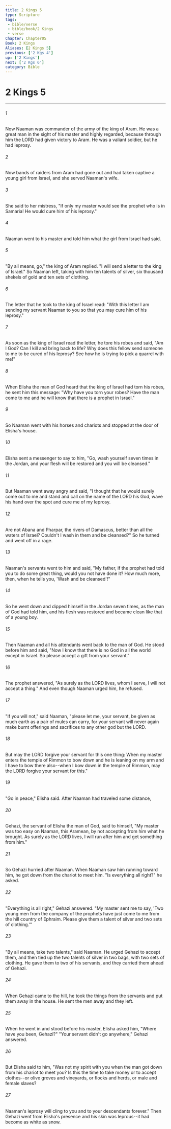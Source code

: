 ```yaml
---
title: 2 Kings 5
type: Scripture
tags:
 - bible/verse
 - bible/book/2 Kings
 - verse
Chapter: Chapter05
Book: 2 Kings
Aliases: [2 Kings 5]
previous: ['2 Kgs 4']
up: ['2 Kings']
next: ['2 Kgs 6']
category: Bible
---
```

# 2 Kings 5

***


###### 1 
Now Naaman was commander of the army of the king of Aram. He was a great man in the sight of his master and highly regarded, because through him the LORD had given victory to Aram. He was a valiant soldier, but he had leprosy. 

###### 2 
Now bands of raiders from Aram had gone out and had taken captive a young girl from Israel, and she served Naaman's wife. 

###### 3 
She said to her mistress, "If only my master would see the prophet who is in Samaria! He would cure him of his leprosy." 

###### 4 
Naaman went to his master and told him what the girl from Israel had said. 

###### 5 
"By all means, go," the king of Aram replied. "I will send a letter to the king of Israel." So Naaman left, taking with him ten talents of silver, six thousand shekels of gold and ten sets of clothing. 

###### 6 
The letter that he took to the king of Israel read: "With this letter I am sending my servant Naaman to you so that you may cure him of his leprosy." 

###### 7 
As soon as the king of Israel read the letter, he tore his robes and said, "Am I God? Can I kill and bring back to life? Why does this fellow send someone to me to be cured of his leprosy? See how he is trying to pick a quarrel with me!" 

###### 8 
When Elisha the man of God heard that the king of Israel had torn his robes, he sent him this message: "Why have you torn your robes? Have the man come to me and he will know that there is a prophet in Israel." 

###### 9 
So Naaman went with his horses and chariots and stopped at the door of Elisha's house. 

###### 10 
Elisha sent a messenger to say to him, "Go, wash yourself seven times in the Jordan, and your flesh will be restored and you will be cleansed." 

###### 11 
But Naaman went away angry and said, "I thought that he would surely come out to me and stand and call on the name of the LORD his God, wave his hand over the spot and cure me of my leprosy. 

###### 12 
Are not Abana and Pharpar, the rivers of Damascus, better than all the waters of Israel? Couldn't I wash in them and be cleansed?" So he turned and went off in a rage. 

###### 13 
Naaman's servants went to him and said, "My father, if the prophet had told you to do some great thing, would you not have done it? How much more, then, when he tells you, 'Wash and be cleansed'!" 

###### 14 
So he went down and dipped himself in the Jordan seven times, as the man of God had told him, and his flesh was restored and became clean like that of a young boy. 

###### 15 
Then Naaman and all his attendants went back to the man of God. He stood before him and said, "Now I know that there is no God in all the world except in Israel. So please accept a gift from your servant." 

###### 16 
The prophet answered, "As surely as the LORD lives, whom I serve, I will not accept a thing." And even though Naaman urged him, he refused. 

###### 17 
"If you will not," said Naaman, "please let me, your servant, be given as much earth as a pair of mules can carry, for your servant will never again make burnt offerings and sacrifices to any other god but the LORD. 

###### 18 
But may the LORD forgive your servant for this one thing: When my master enters the temple of Rimmon to bow down and he is leaning on my arm and I have to bow there also--when I bow down in the temple of Rimmon, may the LORD forgive your servant for this." 

###### 19 
"Go in peace," Elisha said. After Naaman had traveled some distance, 

###### 20 
Gehazi, the servant of Elisha the man of God, said to himself, "My master was too easy on Naaman, this Aramean, by not accepting from him what he brought. As surely as the LORD lives, I will run after him and get something from him." 

###### 21 
So Gehazi hurried after Naaman. When Naaman saw him running toward him, he got down from the chariot to meet him. "Is everything all right?" he asked. 

###### 22 
"Everything is all right," Gehazi answered. "My master sent me to say, 'Two young men from the company of the prophets have just come to me from the hill country of Ephraim. Please give them a talent of silver and two sets of clothing.'" 

###### 23 
"By all means, take two talents," said Naaman. He urged Gehazi to accept them, and then tied up the two talents of silver in two bags, with two sets of clothing. He gave them to two of his servants, and they carried them ahead of Gehazi. 

###### 24 
When Gehazi came to the hill, he took the things from the servants and put them away in the house. He sent the men away and they left. 

###### 25 
When he went in and stood before his master, Elisha asked him, "Where have you been, Gehazi?" "Your servant didn't go anywhere," Gehazi answered. 

###### 26 
But Elisha said to him, "Was not my spirit with you when the man got down from his chariot to meet you? Is this the time to take money or to accept clothes--or olive groves and vineyards, or flocks and herds, or male and female slaves? 

###### 27 
Naaman's leprosy will cling to you and to your descendants forever." Then Gehazi went from Elisha's presence and his skin was leprous--it had become as white as snow. 
